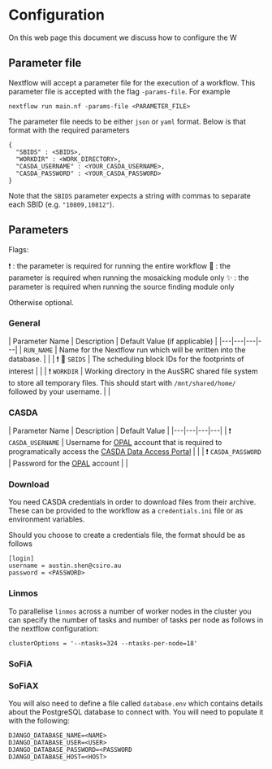 # Configuration

On this web page this document we discuss how to configure the W

## Parameter file

Nextflow will accept a parameter file for the execution of a workflow. This parameter file is accepted with the flag `-params-file`. For example

```
nextflow run main.nf -params-file <PARAMETER_FILE>
```

The parameter file needs to be either `json` or `yaml` format. Below is that format with the required parameters

```
{
  "SBIDS" : <SBIDS>,
  "WORKDIR" : <WORK_DIRECTORY>,
  "CASDA_USERNAME" : <YOUR_CASDA_USERNAME>,
  "CASDA_PASSWORD" : <YOUR_CASDA_PASSWORD>
}
```

Note that the `SBIDS` parameter expects a string with commas to separate each SBID (e.g. `"10809,10812"`). 

## Parameters

Flags:

❗  : the parameter is required for running the entire workflow
🌌  : the parameter is required when running the mosaicking module only
✨  : the parameter is required when running the source finding module only

Otherwise optional.

### General

| Parameter Name  | Description | Default Value (if applicable) |
|---|---|---|---|
| `RUN_NAME` | Name for the Nextflow run which will be written into the database. |  |
| ❗	🌌 `SBIDS` | The scheduling block IDs for the footprints of interest |  |
| ❗	`WORKDIR` | Working directory in the AusSRC shared file system to store all temporary files. This should start with `/mnt/shared/home/` followed by your username. |  |


### CASDA

| Parameter Name  | Description | Default Value |
|---|---|---|---|
| ❗ `CASDA_USERNAME` | Username for [OPAL](https://opal.atnf.csiro.au/) account that is required to programatically access the [CASDA Data Access Portal](https://data.csiro.au/collections/domain/casdaObservation/search/) |  |
| ❗ `CASDA_PASSWORD` | Password for the [OPAL](https://opal.atnf.csiro.au/) account |  |


### Download

You need CASDA credentials in order to download files from their archive. These can be provided to the workflow as a `credentials.ini` file or as environment variables.

Should you choose to create a credentials file, the format should be as follows

```
[login]
username = austin.shen@csiro.au
password = <PASSWORD>
```

### Linmos

To parallelise `linmos` across a number of worker nodes in the cluster you can specify the number of tasks and number of tasks per node as follows in the nextflow configuration:

```
clusterOptions = '--ntasks=324 --ntasks-per-node=18'
```

### SoFiA


### SoFiAX

You will also need to define a file called `database.env` which contains details about the PostgreSQL database to connect with. You will need to populate it with the following:

```
DJANGO_DATABASE_NAME=<NAME>
DJANGO_DATABASE_USER=<USER>
DJANGO_DATABASE_PASSWORD=<PASSWORD
DJANGO_DATABASE_HOST=<HOST>
```
